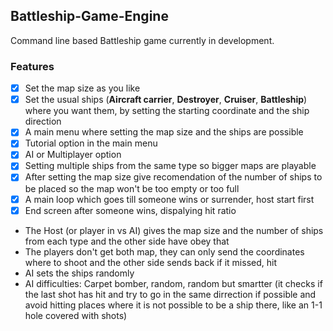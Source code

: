<h2>Battleship-Game-Engine</h2>

Command line based Battleship game currently in development.

<h3>Features</h3>

  - [x] Set the map size as you like
  - [x] Set the usual ships (**Aircraft carrier**, **Destroyer**, **Cruiser**, **Battleship**) where you want them, by setting the starting coordinate and the ship direction
  - [X] A main menu where setting the map size and the ships are possible
  - [X] Tutorial option in the main menu
  - [X] AI or Multiplayer option
  - [X] Setting multiple ships from the same type so bigger maps are playable
  - [X] After setting the map size give recomendation of the number of ships to be placed so the map won't be too empty or too full
  - [X] A main loop which goes till someone wins or surrender, host start first
  - [X] End screen after someone wins, dispalying hit ratio
  
  - The Host (or player in vs AI) gives the map size and the number of ships from each type and the other side have obey that
  - The players don't get both map, they can only send the coordinates where to shoot and the other side sends back if it missed, hit
  - AI sets the ships randomly
  - AI difficulties: Carpet bomber, random, random but smartter (it checks if the last shot has hit and try to go in the same dirrection if possible and avoid hitting places where it is not possible to be a ship there, like an 1-1 hole covered with shots)
  
